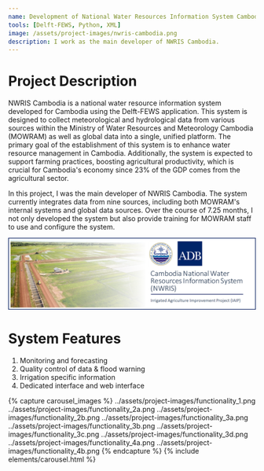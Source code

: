 ```yaml
---
name: Development of National Water Resources Information System Cambodia (NWRIS Cambodia)
tools: [Delft-FEWS, Python, XML]
image: /assets/project-images/nwris-cambodia.png
description: I work as the main developer of NWRIS Cambodia.
---
```


# Project Description

NWRIS Cambodia is a national water resource information system developed for Cambodia using the Delft-FEWS application. This system is designed to collect meteorological and hydrological data from various sources within the Ministry of Water Resources and Meteorology Cambodia (MOWRAM) as well as global data into a single, unified platform. The primary goal of the establishment of this system is to enhance water resource management in Cambodia. Additionally, the system is expected to support farming practices, boosting agricultural productivity, which is crucial for Cambodia's economy since 23% of the GDP comes from the agricultural sector.

In this project, I was the main developer of NWRIS Cambodia. The system currently integrates data from nine sources, including both MOWRAM's internal systems and global data sources. Over the course of 7.25 months, I not only developed the system but also provide training for MOWRAM staff to use and configure the system.

![NWRIS Cambodia](../assets/project-images/nwris-cambodia.png)


# System Features
1. Monitoring and forecasting
2. Quality control of data & flood warning
3. Irrigation specific information
4. Dedicated interface and web interface

{% capture carousel_images %}
../assets/project-images/functionality_1.png
../assets/project-images/functionality_2a.png
../assets/project-images/functionality_2b.png
../assets/project-images/functionality_3a.png
../assets/project-images/functionality_3b.png
../assets/project-images/functionality_3c.png
../assets/project-images/functionality_3d.png
../assets/project-images/functionality_4a.png
../assets/project-images/functionality_4b.png
{% endcapture %}
{% include elements/carousel.html %}